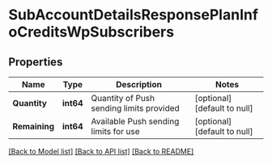 # SubAccountDetailsResponsePlanInfoCreditsWpSubscribers

## Properties
Name | Type | Description | Notes
------------ | ------------- | ------------- | -------------
**Quantity** | **int64** | Quantity of Push sending limits provided | [optional] [default to null]
**Remaining** | **int64** | Available Push sending limits for use | [optional] [default to null]

[[Back to Model list]](../README.md#documentation-for-models) [[Back to API list]](../README.md#documentation-for-api-endpoints) [[Back to README]](../README.md)



